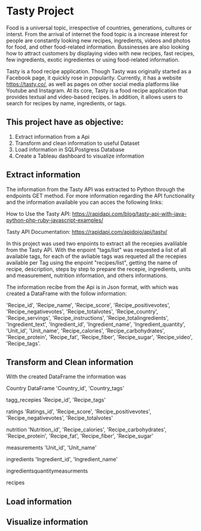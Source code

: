 # Tasty Project 

Food is a universal topic, irrespective of countries, generations, cultures or interst. From the arrival of internet the food topic is a increase interest for people are constantly looking new recipes, ingredients, videos and photos for food, and other food-related information. Bussinesses are also looking how to attract customers by displaying video with new recipes, fast recipes, few ingredients, exotic ingredientes or using food-related information. 

Tasty is a food recipe application. Though Tasty was originally started as a Facebook page, it quickly rose in popularity. Currently, it has a website https://tasty.co/, as well as pages on other social media platforms like Youtube and Instagram. At its core, Tasty is a food recipe application that provides textual and video-based recipes. In addition, it allows users to search for recipes by name, ingredients, or tags.


## This project have as objective: 
1. Extract information from a Api  
2. Transform and clean information to useful Dataset      
3. Load information in SQLPostgress Database   
4. Create a Tableau dashboard to visualize information


## Extract information

The information from the Tasty API was extracted to Python through the endpoints GET method. For more information regarding the API functionality and the information available you can acces the following links: 

How to Use the Tasty API: https://rapidapi.com/blog/tasty-api-with-java-python-php-ruby-javascript-examples/

Tasty API Documentation: https://rapidapi.com/apidojo/api/tasty/

In this project was used two enpoints to extract all the recepies avalilable from the Tasty APi. With the enpoint "tags/list" was requested a list of all available tags, for each of the avliable tags was requeted all the recepies available per Tag using the enpoint "recipes/list", getting the name of recipe, description, steps by step to prepare the recepie, ingredients, units and measurement, nutrition information, and others informations. 

The information recibe from the Api is in Json format, with which was created a DataFrame with the follow information:

'Recipe_id', 
'Recipe_name', 
'Recipe_score', 
'Recipe_positivevotes', 
'Recipe_negativevotes', 
'Recipe_totalvotes', 
'Recipe_country', 
'Recipe_servings', 
'Recipe_instructions', 
'Recipe_totalingredients', 
'Ingredient_text', 
'Ingredient_id', 
'Ingredient_name', 
'Ingredient_quantity', 
'Unit_id', 
'Unit_name', 
'Recipe_calories', 
'Recipe_carbohydrates', 
'Recipe_protein', 
'Recipe_fat', 
'Recipe_fiber', 
'Recipe_sugar', 
'Recipe_video', 
'Recipe_tags'.


## Transform and Clean information 

With the created DataFrame the information was



Country DataFrame
'Country_id',
'Country_tags'	


tagg_recepies
'Recipe_id', 
'Recipe_tags'

ratings
'Ratings_id', 
'Recipe_score', 
'Recipe_positivevotes',
'Recipe_negativevotes',
'Recipe_totalvotes'

nutrition
'Nutrition_id',
'Recipe_calories',
'Recipe_carbohydrates',
'Recipe_protein',
'Recipe_fat',
'Recipe_fiber',
'Recipe_sugar'

measurements
'Unit_id',
'Unit_name'	

ingredients
'Ingredient_id',
'Ingredient_name'

ingredientsquantitymeasurments

recipes


## Load information



## Visualize information


